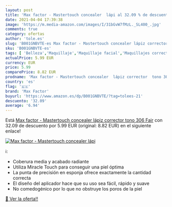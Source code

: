 ```yaml
---
layout: post
title: 'Max factor - Mastertouch concealer  lápi al 32.09 % de descuento'
date: 2021-04-04 17:39:38
image: 'https://m.media-amazon.com/images/I/31bGvW7fMzL._SL400_.jpg'
comments: true
category: ofertas
author: 'tole.es'
slug: 'B001GNBVTE-es Max factor - Mastertouch concealer lápiz corrector tono...'
sku: 'B001GNBVTE-es'
tags: [ 'Belleza','Maquillaje','Maquillaje facial','Maquillajes correctores','factor','max','max factor', ]
actualPrice: 5.99 EUR
currency: EUR
price: 5.99
comparePrice: 8.82 EUR
prodname: 'Max factor - Mastertouch concealer  lápiz corrector  tono 306 Fair'
country: 'es'
flag: '🇪🇸'
brand: 'Max Factor'
buyurl: 'https://www.amazon.es/dp/B001GNBVTE/?tag=tolees-21'
descuento: '32.09'
average: '6.94'
---
```


Está [Max factor - Mastertouch concealer  lápiz corrector  tono 306 Fair](https://www.amazon.es/dp/B001GNBVTE/?tag=tolees-21) con 32.09 de descuento por 5.99 EUR (original: 8.82 EUR) en el siguiente enlace!

[![Max factor - Mastertouch concealer  lápi](https://m.media-amazon.com/images/I/31bGvW7fMzL._SL400_.jpg)](https://www.amazon.es/dp/B001GNBVTE/?tag=tolees-21)

ℹ️:

- Coberura media y acabado radiante
- Utiliza Miracle Touch para conseguir una piel óptima
- La punta de precisión en esponja ofrece exactamente la cantidad correcta
- El diseño del aplicador hace que su uso sea fácil, rápido y suave
- No comedogénico por lo que no obstruye los poros de la piel

[🛒 Ver la oferta!!](https://www.amazon.es/dp/B001GNBVTE/?tag=tolees-21)
